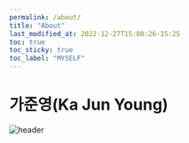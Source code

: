 ```yaml
---
permalink: /about/
title: "About"
last_modified_at: 2022-12-27T15:00:26-15:25
toc: true
toc_sticky: true
toc_label: "MYSELF"
---
```



# 가준영(Ka Jun Young)

![header](https://capsule-render.vercel.app/api?type=waving&color=auto&height=300&section=header&text=Ka%20Jun%20Young&fontSize=90&animation=fadeIn&fontAlignY=38&desc=Web%20Back-End%20Developer&descAlignY=51&descAlign=62)
